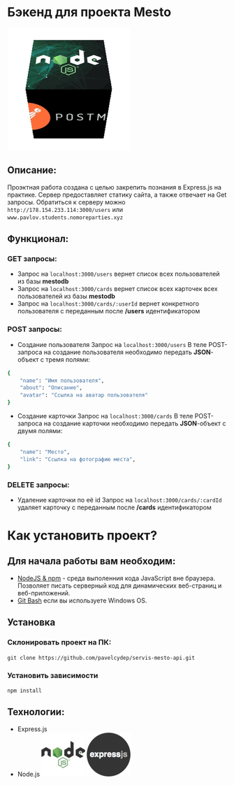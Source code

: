 
# Бэкенд для проекта Mesto
![](bloggif_608b98d0d2acf.gif)
    
## Описание:
Проэктная работа создана с целью закрепить познания в Express.js на практике. Сервер предоставляет статику сайта, а также отвечает на Get запросы.
Обратиться к серверу можно ` http://178.154.233.114:3000/users ` или  ` www.pavlov.students.nomoreparties.xyz  `

## Функционал: 
### GET запросы:
- Запрос на `localhost:3000/users` вернет список всех пользователей из базы **mestodb**
- Запрос на `localhost:3000/cards` вернет список всех карточек всех пользователей из базы **mestodb**
- Запрос на `localhost:3000/cards/:userId` вернет конкретного пользователя с переданным после **/users** идентификатором

### POST запросы:
- Создание пользователя
Запрос на `localhost:3000/users`
В теле POST-запроса на создание пользователя необходимо передать **JSON**-объект с тремя полями:
```sh
{
    "name": "Имя пользователя",
    "about": "Описание",
    "avatar": "Ссылка на аватар пользователя"
}
```
- Создание карточки
Запрос на `localhost:3000/cards`
В теле POST-запроса на создание карточки необходимо передать **JSON**-объект с двумя полями:
```sh
{
    "name": "Место",
    "link": "Ссылка на фотографию места",
}
```
### DELETE запросы:
- Удаление карточки по её id
Запрос на `localhost:3000/cards/:cardId` удаляет карточку с переданным после **/cards** идентификатором


Как установить проект?
================
## Для начала работы вам необходим:

- <a href="https://nodejs.org/en/">NodeJS & npm<a> - среда выполенния кода JavaScript вне браузера. Позволяет писать серверный код для динамических веб-страниц и веб-приложений.
- <a href="https://gitforwindows.org/">Git Bash<a> если вы используете Windows OS.

## Установка

### Склонировать проект на ПК:

    git clone https://github.com/pavelcydep/servis-mesto-api.git



### Установить зависимости

    npm install






## Технологии:
* Express.js
* Node.js
![](node100.png)
![](exp.png)



